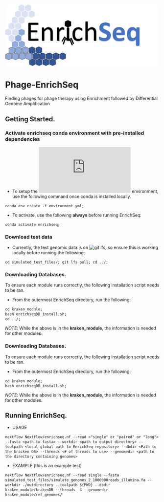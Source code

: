 ![EnrichSeq](figures/EnrichSeq-LOGO.png)

# Phage-EnrichSeq
Finding phages for phage therapy using Enrichment followed by Differential Genome Amplification

## Getting Started.
### Activate enrichseq conda environment with pre-installed dependencies
* To setup the ![conda](https://docs.conda.io/en/latest/miniconda.html) environment, use the following command once conda is installed locally. 
```
conda env create -f environment.yml;
```
* To activate, use the following **always** before running EnrichSeq:
```
conda activate enrichseq;
```

### Download test data
* Currently, the test genomic data is on ![git lfs](https://git-lfs.github.com/), so ensure this is working locally before running the following:
```
cd simulated_test_files/; git lfs pull; cd ../;
```

### Downloading Databases.
To ensure each module runs correctly, the following installation script needs to be ran.

* From the outermost EnrichSeq directory, run the following:
```
cd kraken_module;
bash enrichseqDB_install.sh;
cd ../;
```

*NOTE*: While the above is in the **kraken_module**, the information is needed for other modules.

### Downloading Databases.
To ensure each module runs correctly, the following installation script needs to be ran.

* From the outermost EnrichSeq directory, run the following:
```
cd kraken_module;
bash enrichseqDB_install.sh;
```

*NOTE*: While the above is in the **kraken_module**, the information is needed for other modules.


## Running EnrichSeq.
* USAGE
```
nextflow Nextflow/enrichseq.nf --read <"single" or "paired" or "long"> --fasta <path to fasta> --workdir <path to output directory> --toolpath <local global path to EnrichSeq repository> --dbdir <Path to the kracken DB> --threads <# of threads to use> --genomedir <path to the directory containing genomes> 
```

* EXAMPLE (this is an example test)
```
nextflow Nextflow/enrichseq.nf --read single --fasta simulated_test_files/simulate_genomes_2_1000000reads_illumina.fa --workdir ./outdirectory --toolpath ${PWD} --dbdir kraken_module/krakenDB --threads  4 --genomedir kraken_module/ref_genomes/
``` 
